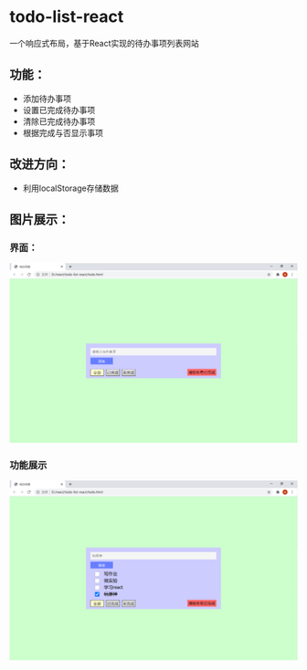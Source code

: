# todo-list-react
一个响应式布局，基于React实现的待办事项列表网站

## 功能：
+ 添加待办事项
+ 设置已完成待办事项
+ 清除已完成待办事项
+ 根据完成与否显示事项

## 改进方向：
+ 利用localStorage存储数据

## 图片展示：
### 界面：
![image](https://github.com/LRCong/todo-list-react/blob/main/photo/界面.png)
### 功能展示
![image](https://github.com/LRCong/todo-list-react/blob/main/photo/功能展示.png)
